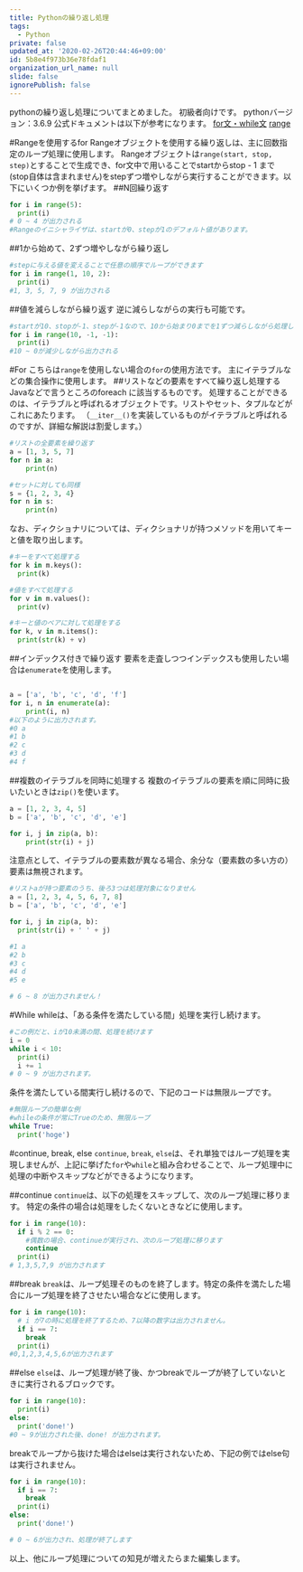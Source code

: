 ```yaml
---
title: Pythonの繰り返し処理
tags:
  - Python
private: false
updated_at: '2020-02-26T20:44:46+09:00'
id: 5b8e4f973b36e78fdaf1
organization_url_name: null
slide: false
ignorePublish: false
---
```

pythonの繰り返し処理についてまとめました。
初級者向けです。
pythonバージョン：3.6.9
公式ドキュメントは以下が参考になります。
[for文・while文](https://docs.python.org/ja/3/reference/compound_stmts.html#the-while-statement)
[range](https://docs.python.org/ja/3/library/stdtypes.html?highlight=range#range)

#Rangeを使用するfor
Rangeオブジェクトを使用する繰り返しは、主に回数指定のループ処理に使用します。
Rangeオブジェクトは`range(start, stop, step)`とすることで生成でき、for文中で用いることでstartからstop - 1 まで(stop自体は含まれません)をstepずつ増やしながら実行することができます。以下にいくつか例を挙げます。
##N回繰り返す
```python
for i in range(5):
  print(i)
# 0 ~ 4 が出力される
#Rangeのイニシャライザは、startが0、stepが1のデフォルト値があります。
```
##1から始めて、2ずつ増やしながら繰り返し
```python
#stepに与える値を変えることで任意の順序でループができます
for i in range(1, 10, 2):
  print(i)
#1, 3, 5, 7, 9 が出力される
```

##値を減らしながら繰り返す
逆に減らしながらの実行も可能です。

```python
#startが10、stopが-1、stepが-1なので、10から始まり0までを1ずつ減らしながら処理します
for i in range(10, -1, -1):
  print(i)
#10 ~ 0が減少しながら出力される
```

#For
こちらは`range`を使用しない場合の`for`の使用方法です。
主にイテラブルなどの集合操作に使用します。
##リストなどの要素をすべて繰り返し処理する
Javaなどで言うところのforeach に該当するものです。
処理することができるのは、イテラブルと呼ばれるオブジェクトです。リストやセット、タプルなどがこれにあたります。
（`__iter__()`を実装しているものがイテラブルと呼ばれるのですが、詳細な解説は割愛します。）

```python
#リストの全要素を繰り返す
a = [1, 3, 5, 7]
for n in a:
    print(n)

#セットに対しても同様
s = {1, 2, 3, 4}
for n in s:
    print(n)

```
なお、ディクショナリについては、ディクショナリが持つメソッドを用いてキーと値を取り出します。

```python
#キーをすべて処理する
for k in m.keys():
  print(k)

#値をすべて処理する
for v in m.values():
  print(v)

#キーと値のペアに対して処理をする
for k, v in m.items():
  print(str(k) + v)
```

##インデックス付きで繰り返す
要素を走査しつつインデックスも使用したい場合は`enumerate`を使用します。

```python

a = ['a', 'b', 'c', 'd', 'f']
for i, n in enumerate(a):
    print(i, n)
#以下のように出力されます。
#0 a
#1 b
#2 c
#3 d
#4 f
```

##複数のイテラブルを同時に処理する
複数のイテラブルの要素を順に同時に扱いたいときは`zip()`を使います。

```python
a = [1, 2, 3, 4, 5]
b = ['a', 'b', 'c', 'd', 'e']

for i, j in zip(a, b):
    print(str(i) + j)

```
注意点として、イテラブルの要素数が異なる場合、余分な（要素数の多い方の）要素は無視されます。

```python
#リストaが持つ要素のうち、後ろ3つは処理対象になりません
a = [1, 2, 3, 4, 5, 6, 7, 8]
b = ['a', 'b', 'c', 'd', 'e']

for i, j in zip(a, b):
  print(str(i) + ' ' + j)

#1 a
#2 b
#3 c
#4 d
#5 e

# 6 ~ 8 が出力されません！
```

#While
whileは、「ある条件を満たしている間」処理を実行し続けます。

```python
#この例だと、iが10未満の間、処理を続けます
i = 0
while i < 10:
  print(i)
  i += 1
# 0 ~ 9 が出力されます。
```
条件を満たしている間実行し続けるので、下記のコードは無限ループです。

```python 
#無限ループの簡単な例
#whileの条件が常にTrueのため、無限ループ
while True:
  print('hoge')
```

#continue, break, else
`continue`, `break`, `else`は、それ単独ではループ処理を実現しませんが、上記に挙げた`for`や`while`と組み合わせることで、ループ処理中に処理の中断やスキップなどができるようになります。

##continue
`continue`は、以下の処理をスキップして、次のループ処理に移ります。
特定の条件の場合は処理をしたくないときなどに使用します。

```python
for i in range(10):
  if i % 2 == 0:
    #偶数の場合、continueが実行され、次のループ処理に移ります
    continue
  print(i)
# 1,3,5,7,9 が出力されます
```

##break
`break`は、ループ処理そのものを終了します。特定の条件を満たした場合にループ処理を終了させたい場合などに使用します。

```python
for i in range(10):
  # i が7の時に処理を終了するため、7以降の数字は出力されません。
  if i == 7:
    break
  print(i)
#0,1,2,3,4,5,6が出力されます
```

##else
`else`は、ループ処理が終了後、かつbreakでループが終了していないときに実行されるブロックです。

```python
for i in range(10):
  print(i)
else:
  print('done!')
#0 ~ 9が出力された後、done! が出力されます。
```
breakでループから抜けた場合はelseは実行されないため、下記の例ではelse句は実行されません。

```python
for i in range(10):
  if i == 7:
    break
  print(i)
else:
  print('done!')

# 0 ~ 6が出力され、処理が終了します
```

以上、他にループ処理についての知見が増えたらまた編集します。
